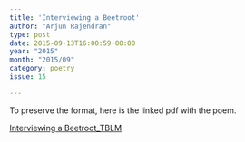 ```yaml
---
title: 'Interviewing a Beetroot'
author: "Arjun Rajendran"
type: post
date: 2015-09-13T16:00:59+00:00
year: "2015"
month: "2015/09"
category: poetry
issue: 15

---
```

To preserve the format, here is the linked pdf with the poem.

[Interviewing a Beetroot_TBLM][1]

 [1]: http://bombayliterarymagazine.com/wp-content/uploads/2015/09/Interviewing-a-Beetroot_TBLM1.pdf

